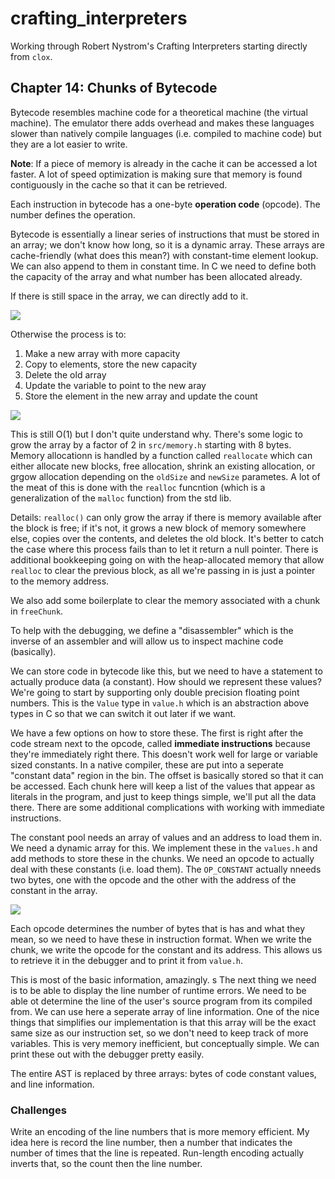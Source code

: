 # crafting_interpreters

Working through Robert Nystrom's Crafting Interpreters starting directly from `clox`.

## Chapter 14: Chunks of Bytecode 

Bytecode resembles machine code for a theoretical machine (the virtual machine). The emulator there adds overhead and makes these languages slower than natively compile languages (i.e. compiled to machine code) but they are a lot easier to write. 

**Note**: If a piece of memory is already in the cache it can be accessed a lot faster. A lot of speed optimization is making sure that memory is found contiguously in the cache so that it can be retrieved. 

Each instruction in bytecode has a one-byte **operation code** (opcode). The number defines the operation. 

Bytecode is essentially a linear series of instructions that must be stored in an array; we don't know how long, so it is a dynamic array. These arrays are cache-friendly (what does this mean?) with constant-time element lookup. We can also append to them in constant time. In C we need to define both the capacity of the array and what number has been allocated already. 

If there is still space in the array, we can directly add to it. 

![](https://craftinginterpreters.com/image/chunks-of-bytecode/insert.png)

Otherwise the process is to:

1. Make a new array with more capacity
2. Copy to elements, store the new capacity
3. Delete the old array
5. Update the variable to point to the new aray
6. Store the element in the new array and update the count

![](https://craftinginterpreters.com/image/chunks-of-bytecode/grow.png)

This is still O(1) but I don't quite understand why. There's some logic to grow the array by a factor of 2 in `src/memory.h` starting with 8 bytes. Memory allocationn is handled by a function called `reallocate` which can either allocate new blocks, free allocation, shrink an existing allocation, or grgow allocation depending on the `oldSize` and `newSize` parametes.  A lot of the meat of this is done with the `realloc` funcntion (which is a generalization of the `malloc` function) from the std lib. 

Details: `realloc()` can only grow the array if there is memory available after the block is free; if it's not, it grows a new block of memory somewhere else, copies over the contents, and deletes the old block. It's better to catch the case where this process fails than to let it return a null pointer. There is additional bookkeeping going on with the heap-allocated memory that allow `realloc` to clear the previous block, as all we're passing in is just a pointer to the memory address. 

We also add some boilerplate to clear the memory associated with a chunk in `freeChunk`. 

To help with the debugging, we define a "disassembler" which is the inverse of an assembler and will allow us to inspect machine code (basically).

We can store code in bytecode like this, but we need to have a statement to actually produce data (a constant). How should we represent these values? We're going to start by supporting only double precision floating point numbers. This is the `Value` type in `value.h` which is an abstraction above types in C so that we can switch it out later if we want.  

We have a few options on how to store these. The first is right after the code stream next to the opcode, called **immediate instructions** because they're immediately right there. This doesn't work well for large or variable sized constants. In a native compiler, these are put into a seperate "constant data" region in the bin. The offset is basically stored so that it can be accessed. Each chunk here will keep a list of the values that appear as literals in the program, and just to keep things simple, we'll put all the data there. There are some additional complications with working with immediate instructions. 

The constant pool needs an array of values and an address to load them in. We need a dynamic array for this. We implement these in the `values.h` and add methods to store these in the chunks. We need an opcode to actually deal with these constants (i.e. load them). The `OP_CONSTANT` actually nneeds two bytes, one with the opcode and the other with the address of the constant in the array.

![](https://craftinginterpreters.com/image/chunks-of-bytecode/format.png)

Each opcode determines the number of bytes that is has and what they mean, so we need to have these in instruction format. When we write the chunk, we write the opcode for the constant and its address. This allows us to retrieve it in the debugger and to print it from `value.h`.

This is most of the basic information, amazingly. 
s
The next thing we need is to be able to display the line number of runtime errors. We need to be able ot determine the line of the user's source program from its compiled from. We can use here a seperate array of line information. One of the nice things that simplifies our implementation is that this array will be the exact same size as our instruction set, so we don't need to keep track of more variables. This is very memory inefficient, but conceptually simple.   We can print these out with the debugger pretty easily.

The entire AST is replaced by three arrays: bytes of code constant values, and line information. 

### Challenges

Write an encoding of the line numbers that is more memory efficient. My idea here is record the line number, then a number that indicates the number of times that the line is repeated. Run-length encoding actually inverts that, so the count then the line number. 